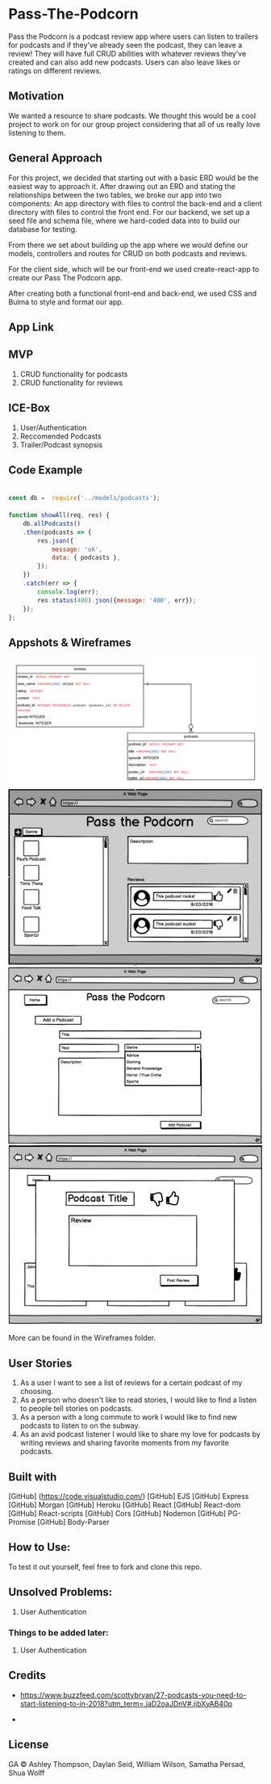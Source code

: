 # Pass-The-Podcorn
Pass the Podcorn is a podcast review app where users can listen to trailers for podcasts and if they’ve already seen the podcast, they can leave a review! They will have full CRUD abilities with whatever reviews they’ve created and can also add new podcasts.  Users can also leave likes or ratings on different reviews.


## Motivation

We wanted a resource to share podcasts. We thought this would be a cool project to work on for our group project considering that all of us really love listening to them. 

## General Approach

For this project, we decided that starting out with a basic ERD would be the easiest way to approach it. After drawing out an ERD and stating the relationships between the two tables, we broke our app into two components: An app directory with files to control the back-end and a client directory with files to control the front end. For our backend, we set up a seed file and schema file, where we hard-coded data into to build our database for testing. 

From there we set about building up the app where we would define our models, controllers and routes for CRUD on both podcasts and reviews.

For the client side, which will be our front-end we used create-react-app to create our Pass The Podcorn app. 

After creating both a functional front-end and back-end, we used CSS and Bulma to style and format our app.


## App Link


## MVP
1. CRUD functionality for podcasts
1. CRUD functionality for reviews

## ICE-Box

1. User/Authentication
1. Reccomended Podcasts
1. Trailer/Podcast synopsis


## Code Example
```javascript

const db =  require('../models/podcasts');

function showAll(req, res) {
    db.allPodcasts()
    .then(podcasts => {
        res.json({
            message: 'ok',
            data: { podcasts },
        });
    })
    .catch(err => {
        console.log(err);
        res.status(400).json({message: '400', err});
    });
};


```


## Appshots & Wireframes
![Wireframe](/wireframes/ERD.png)
![Wireframe](/wireframes/ShowAll.png)
![Wireframe](/wireframes/AddPodcast.png)
![Wireframe](/wireframes/PodcastReview.png)



More can be found in the Wireframes folder.


## User Stories
1. As a user I want to see a list of reviews for a certain podcast of my choosing.
1. As a person who doesn't like to read stories, I would like to find a listen to people tell stories on podcasts.
1. As a person with a long commute to work I would like to find new podcasts to listen to on the subway.
1. As an avid podcast listener I would like to share my love for podcasts by writing reviews and sharing favorite moments from my favorite podcasts.

## Built with

[GitHub] (https://code.visualstudio.com/)
[GitHub] EJS
[GitHub] Express
[GitHub] Morgan
[GitHub] Heroku
[GitHub] React
[GitHub] React-dom
[GitHub] React-scripts
[GitHub] Cors
[GitHub] Nodemon
[GitHub] PG-Promise
[GitHub] Body-Parser

 

## How to Use:
To test it out yourself, feel free to fork and clone this repo.

## Unsolved Problems:
1. User Authentication


### Things to be added later:
1. User Authentication


## Credits

* https://www.buzzfeed.com/scottybryan/27-podcasts-you-need-to-start-listening-to-in-2018?utm_term=.jaD2oaJDnV#.jibXyAB40p

* 


## License

GA © Ashley Thompson, Daylan Seid, William Wilson, Samatha Persad, Shua Wolff